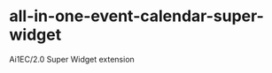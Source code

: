 all-in-one-event-calendar-super-widget
======================================

Ai1EC/2.0 Super Widget extension
